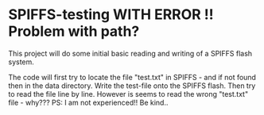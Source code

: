 # SPIFFS-testing WITH ERROR !! Problem with path?
This project will do some initial basic reading and writing of a SPIFFS flash system.

The code will first try to locate the file "test.txt" in SPIFFS - and if not found then in the data directory.
Write the test-file onto the SPIFFS flash. Then try to read the file line by line.
However is seems to read the wrong "test.txt" file - why???
PS: I am not experienced!! Be kind..




